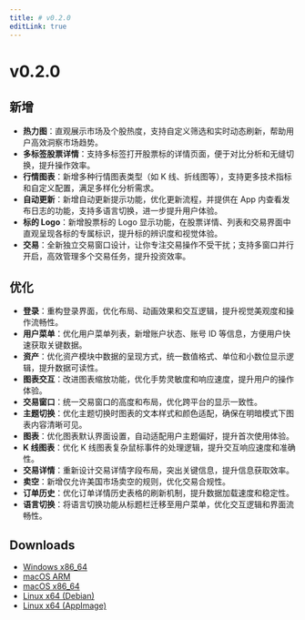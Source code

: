 ```yaml
---
title: # v0.2.0
editLink: true
---
```


# v0.2.0

## 新增

- **热力图**：直观展示市场及个股热度，支持自定义筛选和实时动态刷新，帮助用户高效洞察市场趋势。
- **多标签股票详情**：支持多标签打开股票标的详情页面，便于对比分析和无缝切换，提升操作效率。
- **行情图表**：新增多种行情图表类型（如 K 线、折线图等），支持更多技术指标和自定义配置，满足多样化分析需求。
- **自动更新**：新增自动更新提示功能，优化更新流程，并提供在 App 内查看发布日志的功能，支持多语言切换，进一步提升用户体验。
- **标的 Logo**：新增股票标的 Logo 显示功能，在股票详情、列表和交易界面中直观呈现各标的专属标识，提升标的辨识度和视觉体验。
- **交易**：全新独立交易窗口设计，让你专注交易操作不受干扰；支持多窗口并行开启，高效管理多个交易任务，提升投资效率。

## 优化

- **登录**：重构登录界面，优化布局、动画效果和交互逻辑，提升视觉美观度和操作流畅性。
- **用户菜单**：优化用户菜单列表，新增账户状态、账号 ID 等信息，方便用户快速获取关键数据。
- **资产**：优化资产模块中数据的呈现方式，统一数值格式、单位和小数位显示逻辑，提升数据可读性。
- **图表交互**：改进图表缩放功能，优化手势灵敏度和响应速度，提升用户的操作体验。
- **交易窗口**：统一交易窗口的高度和布局，优化跨平台的显示一致性。
- **主题切换**：优化主题切换时图表的文本样式和颜色适配，确保在明暗模式下图表内容清晰可见。
- **图表**：优化图表默认界面设置，自动适配用户主题偏好，提升首次使用体验。
- **K 线图表**：优化 K 线图表复杂鼠标事件的处理逻辑，提升交互响应速度和准确性。
- **交易详情**：重新设计交易详情字段布局，突出关键信息，提升信息获取效率。
- **卖空**：新增仅允许美国市场卖空的规则，优化交易合规性。
- **订单历史**：优化订单详情历史表格的刷新机制，提升数据加载速度和稳定性。
- **语言切换**：将语言切换功能从标题栏迁移至用户菜单，优化交互逻辑和界面流畅性。

## Downloads

- [Windows x86_64](https://assets.lbkrs.com/github/release/longbridge-desktop/stable/longbridge-v0.2.0-windows-x86_64.exe)
- [macOS ARM](https://assets.lbkrs.com/github/release/longbridge-desktop/stable/longbridge-v0.2.0-macos-aarch64.dmg)
- [macOS x86_64](https://assets.lbkrs.com/github/release/longbridge-desktop/stable/longbridge-v0.2.0-macos-x86_64.dmg)
- [Linux x64 (Debian)](https://assets.lbkrs.com/github/release/longbridge-desktop/stable/longbridge-v0.2.0-linux-x86_64.deb)
- [Linux x64 (AppImage)](https://assets.lbkrs.com/github/release/longbridge-desktop/stable/longbridge-v0.2.0-linux-x86_64.AppImage)